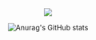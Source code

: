 <!--
**Iamnotegoist/Iamnotegoist** is a ✨ _special_ ✨ repository because its `README.md` (this file) appears on your GitHub profile.

Here are some ideas to get you started:

- 🔭 I’m currently working on ...
- 🌱 I’m currently learning ...
- 👯 I’m looking to collaborate on ...
- 🤔 I’m looking for help with ...
- 💬 Ask me about ...
- 📫 How to reach me: ...
- 😄 Pronouns: ...
- ⚡ Fun fact: ...
-->

<div align="center">
<img src="https://capsule-render.vercel.app/api?type=transparent&color=auto&height=300&section=header&text=기쥬르&fontSize=90" />
  
![Anurag's GitHub stats](https://github-readme-stats.vercel.app/api?username=Iamnotegoist&show_icons=true&theme=buefy)
</div>


